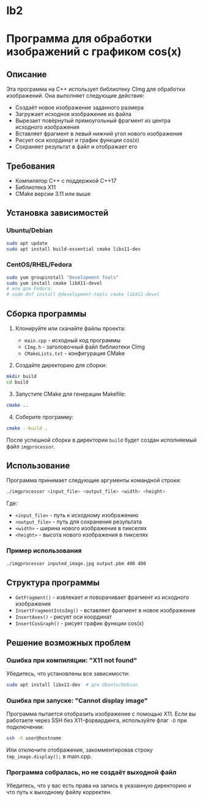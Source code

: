 # lb2

# Программа для обработки изображений с графиком cos(x)

## Описание
Эта программа на C++ использует библиотеку CImg для обработки изображений. Она выполняет следующие действия:
- Создаёт новое изображение заданного размера
- Загружает исходное изображение из файла
- Вырезает повёрнутый прямоугольный фрагмент из центра исходного изображения
- Вставляет фрагмент в левый нижний угол нового изображения
- Рисует оси координат и график функции cos(x)
- Сохраняет результат в файл и отображает его

## Требования
- Компилятор C++ с поддержкой C++17
- Библиотека X11
- CMake версии 3.11 или выше

## Установка зависимостей

### Ubuntu/Debian
```bash
sudo apt update
sudo apt install build-essential cmake libx11-dev
```

### CentOS/RHEL/Fedora
```bash
sudo yum groupinstall "Development Tools"
sudo yum install cmake libX11-devel
# или для Fedora:
# sudo dnf install @development-tools cmake libX11-devel
```

## Сборка программы

1. Клонируйте или скачайте файлы проекта:
    - `main.cpp` - исходный код программы
    - `CImg.h` - заголовочный файл библиотеки CImg
    - `CMakeLists.txt` - конфигурация CMake

2. Создайте директорию для сборки:
```bash
mkdir build
cd build
```

3. Запустите CMake для генерации Makefile:
```bash
cmake ..
```

4. Соберите программу:
```bash
cmake --build .
```

После успешной сборки в директории `build` будет создан исполняемый файл `imgprocessor`.

## Использование

Программа принимает следующие аргументы командной строки:

```bash
./imgprocessor <input_file> <output_file> <width> <height>
```

Где:
- `<input_file>` - путь к исходному изображению
- `<output_file>` - путь для сохранения результата
- `<width>` - ширина нового изображения в пикселях
- `<height>` - высота нового изображения в пикселях

### Пример использования
```bash
./imgprocessor inputed_image.jpg output.pbm 400 400
```


## Структура программы
- `GetFragment()` - извлекает и поворачивает фрагмент из исходного изображения
- `InsertFragmentIntoImg()` - вставляет фрагмент в новое изображение
- `InsertAxes()` - рисует оси координат
- `InsertCosGraph()` - рисует график функции cos(x)

## Решение возможных проблем

### Ошибка при компиляции: "X11 not found"
Убедитесь, что установлены все зависимости:
```bash
sudo apt install libx11-dev  # для Ubuntu/Debian
```

### Ошибка при запуске: "Cannot display image"
Программа пытается отобразить изображение с помощью X11. Если вы работаете через SSH без X11-форвардинга, используйте флаг `-D` при подключении:
```bash
ssh -X user@hostname
```

Или отключите отображение, закомментировав строку `tmp_image.display();` в main.cpp.

### Программа собралась, но не создаёт выходной файл
Убедитесь, что у вас есть права на запись в указанную директорию и что путь к выходному файлу корректен.
